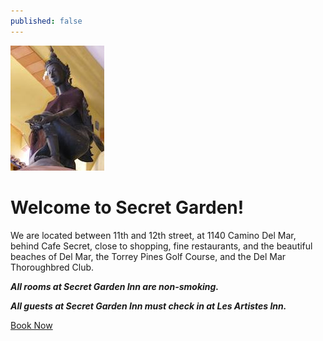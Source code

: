 ```yaml
---
published: false
---
```


<div class="d-flex justify-content-center">
<img src="/assets/images/index/2.jpg" alt="Secret Garden Inn" class="mw-100">
</div>

# Welcome to Secret Garden!

We are located between 11th and 12th street, at 1140 Camino Del Mar, behind Cafe Secret, close to shopping, fine restaurants, and the beautiful beaches of Del Mar, the Torrey Pines Golf Course, and the Del Mar Thoroughbred Club.

***All rooms at Secret Garden Inn are non-smoking.***

***All guests at Secret Garden Inn must check in at Les Artistes Inn.***

<div class="text-center text-md-right mb-4">
<a class="btn btn-success" href="http://www.booking.com/hotel/us/secret-garden-inn-del-mar.html?aid=330843;lang=en">Book Now</a>
</div>
